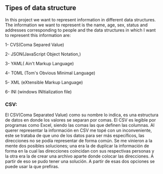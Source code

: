 ## Tipes of data structure

In this project we want to represent information in different data structures. The information we want to represent is the name, age, sex, status and addresses corresponding to people and the data structures in which I want to represent this information are:

1- CVS(Coma Separed Value)

2- JSON(JavaScript Object Notation,)

3- YAML( Ain't Markup Language)

4- TOML (Tom's Obvious Minimal Language)

5- XML (eXtensible Markup Language)

6- INI (windows INItialization file)

### CSV:
El CSV(Coma Separated Value) como su nombre lo indica, es una estructura de datos en donde los valores se separan por comas. El CSV es legible por programas como Excel, siendo las comas las que definen las columnas. Al querer representar la información en CSV me topé con un inconveniente, este se trataba de que uno de los datos para ser más específicos, las direcciones no se podía representar de forma común. Se me vinieron a la mente dos posibles soluciones; una era la de duplicar la información de forma en la cual las direcciones coincidan con sus respectivas personas y la otra era la de crear una archivo aparte donde colocar las direcciones. A partir de eso se pudo tener una solución. A partir de esas dos opciones se puede usar la que prefiras. 